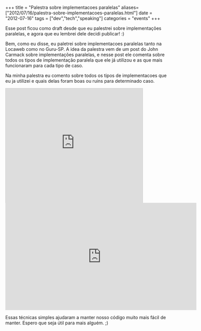 +++
title = "Palestra sobre implementacoes paralelas"
aliases=["2012/07/16/palestra-sobre-implementacoes-paralelas.html"]
date = "2012-07-16"
tags = ["dev","tech","speaking"]
categories = "events"
+++

Esse post ficou como draft desde que eu palestrei sobre implementações
paralelas, e agora que eu lembrei dele decidi publicar! :)

Bem, como eu disse, eu paletrei sobre implementacoes paralelas tanto
na Locaweb como no Guru-SP. A idea da palestra vem de um post do John
Carmack sobre implementações paralelas, e nesse post ele comenta sobre
todos os tipos de implementação paralela que ele já utilizou e as que
mais funcionaram para cada tipo de caso.

Na minha palestra eu comento sobre todos os tipos de implementacoes
que eu ja utilizei e quais delas foram boas ou ruins para determinado
caso.

<iframe src="http://www.slideshare.net/slideshow/embed_code/11724894" width="427" height="356" frameborder="0" marginwidth="0" marginheight="0" scrolling="no" style="border:1px solid #CCC;border-width:1px 1px 0" allowfullscreen></iframe>

<iframe src="http://blip.tv/play/hOdBgu3uVQI.html?p=1" width="596" height="334" frameborder="0" allowfullscreen></iframe>

Essas técnicas simples ajudaram a manter nosso código muito mais fácil
de manter. Espero que seja útil para mais alguém. ;)

